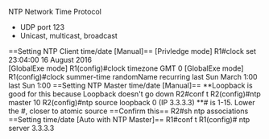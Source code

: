 NTP Network Time Protocol
- UDP port 123
- Unicast, multicast, broadcast

==Setting NTP Client time/date [Manual]==
[Privledge mode] R1#clock set 23:04:00 16 August 2016  
[GlobalExe mode] R1(config)#clock timezone GMT 0
[GlobalExe mode] R1(config)#clock summer-time randomName recurring last Sun March 1:00 last Sun 1:00
==Setting NTP Master time/date [Manual]==
**Loopback is good for this because Loopback doesn't go down
R2#conf t
R2(config)#ntp master 10 
R2(config)#ntp source loopback 0 (IP 3.3.3.3)
**# is 1-15. Lower the #, closer to atomic source
==Confirm this==
R2#sh ntp associations
==Setting time/date [Auto with NTP Master]==
R1#conf t
R1(config)# ntp server 3.3.3.3